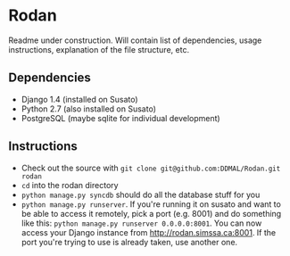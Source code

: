 Rodan
=====

Readme under construction. Will contain list of dependencies, usage instructions, explanation of the file structure, etc.

Dependencies
------------

* Django 1.4 (installed on Susato)
* Python 2.7 (also installed on Susato)
* PostgreSQL (maybe sqlite for individual development)

Instructions
------------

* Check out the source with `git clone git@github.com:DDMAL/Rodan.git rodan`
* `cd` into the rodan directory
* `python manage.py syncdb` should do all the database stuff for you
* `python manage.py runserver`. If you're running it on susato and want to be able to access it remotely, pick a port (e.g. 8001) and do something like this: `python manage.py runserver 0.0.0.0:8001`. You can now access your Django instance from http://rodan.simssa.ca:8001. If the port you're trying to use is already taken, use another one.

